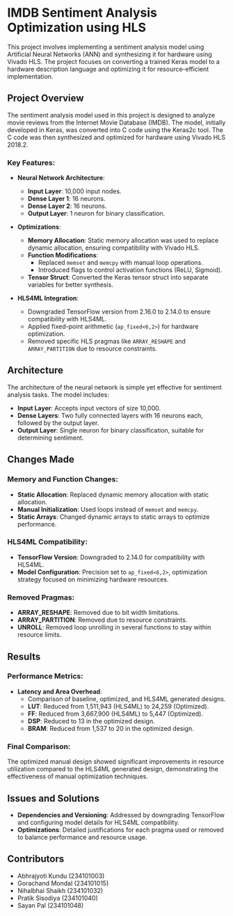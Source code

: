 # IMDB Sentiment Analysis Optimization using HLS

This project involves implementing a sentiment analysis model using Artificial Neural Networks (ANN) and synthesizing it for hardware using Vivado HLS. The project focuses on converting a trained Keras model to a hardware description language and optimizing it for resource-efficient implementation.

## Project Overview

The sentiment analysis model used in this project is designed to analyze movie reviews from the Internet Movie Database (IMDB). The model, initially developed in Keras, was converted into C code using the Keras2c tool. The C code was then synthesized and optimized for hardware using Vivado HLS 2018.2.

### Key Features:
- **Neural Network Architecture**: 
  - **Input Layer**: 10,000 input nodes.
  - **Dense Layer 1**: 16 neurons.
  - **Dense Layer 2**: 16 neurons.
  - **Output Layer**: 1 neuron for binary classification.

- **Optimizations**:
  - **Memory Allocation**: Static memory allocation was used to replace dynamic allocation, ensuring compatibility with Vivado HLS.
  - **Function Modifications**: 
    - Replaced `memset` and `memcpy` with manual loop operations.
    - Introduced flags to control activation functions (ReLU, Sigmoid).
  - **Tensor Struct**: Converted the Keras tensor struct into separate variables for better synthesis.
  
- **HLS4ML Integration**:
  - Downgraded TensorFlow version from 2.16.0 to 2.14.0 to ensure compatibility with HLS4ML.
  - Applied fixed-point arithmetic (`ap_fixed<6,2>`) for hardware optimization.
  - Removed specific HLS pragmas like `ARRAY_RESHAPE` and `ARRAY_PARTITION` due to resource constraints.

## Architecture

The architecture of the neural network is simple yet effective for sentiment analysis tasks. The model includes:
- **Input Layer**: Accepts input vectors of size 10,000.
- **Dense Layers**: Two fully connected layers with 16 neurons each, followed by the output layer.
- **Output Layer**: Single neuron for binary classification, suitable for determining sentiment.

## Changes Made

### Memory and Function Changes:
- **Static Allocation**: Replaced dynamic memory allocation with static allocation.
- **Manual Initialization**: Used loops instead of `memset` and `memcpy`.
- **Static Arrays**: Changed dynamic arrays to static arrays to optimize performance.

### HLS4ML Compatibility:
- **TensorFlow Version**: Downgraded to 2.14.0 for compatibility with HLS4ML.
- **Model Configuration**: Precision set to `ap_fixed<6,2>`, optimization strategy focused on minimizing hardware resources.

### Removed Pragmas:
- **ARRAY_RESHAPE**: Removed due to bit width limitations.
- **ARRAY_PARTITION**: Removed due to resource constraints.
- **UNROLL**: Removed loop unrolling in several functions to stay within resource limits.

## Results

### Performance Metrics:
- **Latency and Area Overhead**: 
  - Comparison of baseline, optimized, and HLS4ML generated designs.
  - **LUT**: Reduced from 1,511,943 (HLS4ML) to 24,259 (Optimized).
  - **FF**: Reduced from 3,667,900 (HLS4ML) to 5,447 (Optimized).
  - **DSP**: Reduced to 13 in the optimized design.
  - **BRAM**: Reduced from 1,537 to 20 in the optimized design.

### Final Comparison:
The optimized manual design showed significant improvements in resource utilization compared to the HLS4ML generated design, demonstrating the effectiveness of manual optimization techniques.

## Issues and Solutions

- **Dependencies and Versioning**: Addressed by downgrading TensorFlow and configuring model details for HLS4ML compatibility.
- **Optimizations**: Detailed justifications for each pragma used or removed to balance performance and resource usage.

## Contributors

- Abhrajyoti Kundu (234101003)
- Gorachand Mondal (234101015)
- Nihalbhai Shaikh (234101032)
- Pratik Sisodiya (234101040)
- Sayan Pal (234101048)
